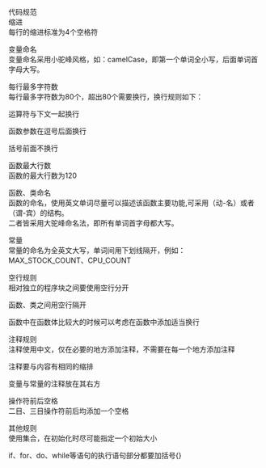代码规范<br />
缩进<br />
每行的缩进标准为4个空格符<br />

变量命名<br />
变量命名采用小驼峰风格，如：camelCase，即第一个单词全小写，后面单词首字母大写。<br />

每行最多字符数<br />
每行最多字符数为80个，超出80个需要换行，换行规则如下：<br />

运算符与下文一起换行<br />

函数参数在逗号后面换行<br />

括号前面不换行<br />

函数最大行数<br />
函数的最大行数为120<br />

函数、类命名<br />
函数的命名，使用英文单词尽量可以描述该函数主要功能,可采用（动-名）或者（谓-宾）的结构。<br />
二者皆采用大驼峰命名法，即所有单词首字母都大写。<br />

常量<br />
常量的命名为全英文大写，单词间用下划线隔开，例如：MAX_STOCK_COUNT、CPU_COUNT<br />

空行规则<br />
相对独立的程序块之间要使用空行分开<br />

函数、类之间用空行隔开<br />

函数中在函数体比较大的时候可以考虑在函数中添加适当换行<br />

注释规则<br />
注释使用中文，仅在必要的地方添加注释，不需要在每一个地方添加注释<br />

注释要与内容有相同的缩排<br />

变量与常量的注释放在其右方<br />

操作符前后空格<br />
二目、三目操作符前后均添加一个空格<br />

其他规则<br />
使用集合，在初始化时尽可能指定一个初始大小<br />

if、for、do、while等语句的执行语句部分都要加括号{}<br />
